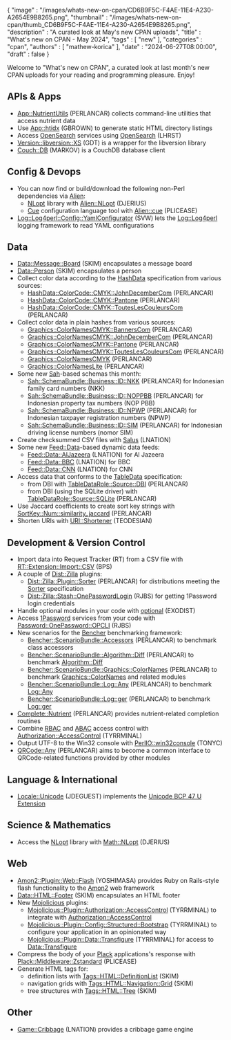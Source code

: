 {
   "image" : "/images/whats-new-on-cpan/CD6B9F5C-F4AE-11E4-A230-A2654E9B8265.png",
   "thumbnail" : "/images/whats-new-on-cpan/thumb_CD6B9F5C-F4AE-11E4-A230-A2654E9B8265.png",
   "description" : "A curated look at May's new CPAN uploads",
   "title" : "What's new on CPAN - May 2024",
   "tags" : [
      "new"
   ],
   "categories" : "cpan",
   "authors" : [
      "mathew-korica"
   ],
   "date" : "2024-06-27T08:00:00",
   "draft" : false
}


Welcome to "What's new on CPAN", a curated look at last month's new CPAN uploads for your reading and programming pleasure. Enjoy!

APIs & Apps
-----------
* [App::NutrientUtils](https://metacpan.org/pod/App::NutrientUtils) (PERLANCAR) collects command-line utilities that access nutrient data
* Use [App::htidx](https://metacpan.org/pod/App::htidx) (GBROWN) to generate static HTML directory listings
* Access [OpenSearch](https://opensearch.org/) services using [OpenSearch](https://metacpan.org/pod/OpenSearch) (LHRST)
* [Version::libversion::XS](https://metacpan.org/pod/Version::libversion::XS) (GDT) is a wrapper for the libversion library
* [Couch::DB](https://metacpan.org/pod/Couch::DB) (MARKOV) is a CouchDB database client


Config & Devops
---------------
* You can now find or build/download the following non-Perl dependencies via [Alien](https://metacpan.org/pod/Alien):
	* [NLopt](https://github.com/stevengj/nlopt) library with [Alien::NLopt](https://metacpan.org/pod/Alien::NLopt) (DJERIUS)
	* [Cue](https://cuelang.org/) configuration language tool with [Alien::cue](https://metacpan.org/pod/Alien::cue) (PLICEASE)
* [Log::Log4perl::Config::YamlConfigurator](https://metacpan.org/pod/Log::Log4perl::Config::YamlConfigurator) (SVW) lets the [Log::Log4perl](https://metacpan.org/pod/Log::Log4perl) logging framework to read YAML configurations


Data
----
* [Data::Message::Board](https://metacpan.org/pod/Data::Message::Board) (SKIM) encapsulates a message board
* [Data::Person](https://metacpan.org/pod/Data::Person) (SKIM) encapsulates a person
* Collect color data according to the [HashData](https://metacpan.org/pod/HashData) specification from various sources:
	* [HashData::ColorCode::CMYK::JohnDecemberCom](https://metacpan.org/pod/HashData::ColorCode::CMYK::JohnDecemberCom) (PERLANCAR)
	* [HashData::ColorCode::CMYK::Pantone](https://metacpan.org/pod/HashData::ColorCode::CMYK::Pantone) (PERLANCAR)
	* [HashData::ColorCode::CMYK::ToutesLesCouleursCom](https://metacpan.org/pod/HashData::ColorCode::CMYK::ToutesLesCouleursCom) (PERLANCAR)
* Collect color data in plain hashes from various sources:
	* [Graphics::ColorNamesCMYK::BannersCom](https://metacpan.org/pod/Graphics::ColorNamesCMYK::BannersCom) (PERLANCAR)
	* [Graphics::ColorNamesCMYK::JohnDecemberCom](https://metacpan.org/pod/Graphics::ColorNamesCMYK::JohnDecemberCom) (PERLANCAR)
	* [Graphics::ColorNamesCMYK::Pantone](https://metacpan.org/pod/Graphics::ColorNamesCMYK::Pantone) (PERLANCAR)
	* [Graphics::ColorNamesCMYK::ToutesLesCouleursCom](https://metacpan.org/pod/Graphics::ColorNamesCMYK::ToutesLesCouleursCom) (PERLANCAR)
	* [Graphics::ColorNamesCMYK](https://metacpan.org/pod/Graphics::ColorNamesCMYK) (PERLANCAR)
	* [Graphics::ColorNamesLite](https://metacpan.org/pod/Graphics::ColorNamesLite) (PERLANCAR)
* Some new [Sah](https://metacpan.org/pod/Sah)-based schemas this month:
	* [Sah::SchemaBundle::Business::ID::NKK](https://metacpan.org/pod/Sah::SchemaBundle::Business::ID::NKK) (PERLANCAR) for Indonesian family card numbers (NKK)
	* [Sah::SchemaBundle::Business::ID::NOPPBB](https://metacpan.org/pod/Sah::SchemaBundle::Business::ID::NOPPBB) (PERLANCAR) for Indonesian property tax numbers (NOP PBB)
	* [Sah::SchemaBundle::Business::ID::NPWP](https://metacpan.org/pod/Sah::SchemaBundle::Business::ID::NPWP) (PERLANCAR) for Indonesian taxpayer registration numbers (NPWP)
	* [Sah::SchemaBundle::Business::ID::SIM](https://metacpan.org/pod/Sah::SchemaBundle::Business::ID::SIM) (PERLANCAR) for Indonesian driving license numbers (nomor SIM)
* Create checksummed CSV files with [Salus](https://metacpan.org/pod/Salus) (LNATION)
* Some new [Feed::Data](https://metacpan.org/pod/Feed::Data)-based dynamic data feeds:
	* [Feed::Data::AlJazeera](https://metacpan.org/pod/Feed::Data::AlJazeera) (LNATION) for Al Jazeera
	* [Feed::Data::BBC](https://metacpan.org/pod/Feed::Data::BBC) (LNATION) for BBC
	* [Feed::Data::CNN](https://metacpan.org/pod/Feed::Data::CNN) (LNATION) for CNN
* Access data that conforms to the [TableData](https://metacpan.org/pod/TableData) specification:
	* from DBI with [TableDataRole::Source::DBI](https://metacpan.org/pod/TableDataRole::Source::DBI) (PERLANCAR)
	* from DBI (using the SQLite driver) with [TableDataRole::Source::SQLite](https://metacpan.org/pod/TableDataRole::Source::SQLite) (PERLANCAR)
* Use Jaccard coefficients to create sort key strings with [SortKey::Num::similarity_jaccard](https://metacpan.org/pod/SortKey::Num::similarity_jaccard) (PERLANCAR)
* Shorten URIs with [URI::Shortener](https://metacpan.org/pod/URI::Shortener) (TEODESIAN)


Development & Version Control
-----------------------------
* Import data into Request Tracker (RT) from a CSV file with [RT::Extension::Import::CSV](https://metacpan.org/pod/RT::Extension::Import::CSV) (BPS)
* A couple of [Dist::Zilla](https://metacpan.org/pod/Dist::Zilla) plugins:
	* [Dist::Zilla::Plugin::Sorter](https://metacpan.org/pod/Dist::Zilla::Plugin::Sorter) (PERLANCAR) for distributions meeting the [Sorter](https://metacpan.org/pod/Sorter) specification
	* [Dist::Zilla::Stash::OnePasswordLogin](https://metacpan.org/pod/Dist::Zilla::Stash::OnePasswordLogin) (RJBS) for getting 1Password login credentials
* Handle optional modules in your code with [optional](https://metacpan.org/pod/optional) (EXODIST)
* Access [1Password](https://1password.com/) services from your code with [Password::OnePassword::OPCLI](https://metacpan.org/pod/Password::OnePassword::OPCLI) (RJBS)
* New scenarios for the [Bencher](https://metacpan.org/dist/Bencher) benchmarking framework:
	* [Bencher::ScenarioBundle::Accessors](https://metacpan.org/pod/Bencher::ScenarioBundle::Accessors) (PERLANCAR) to benchmark class accessors
	* [Bencher::ScenarioBundle::Algorithm::Diff](https://metacpan.org/pod/Bencher::ScenarioBundle::Algorithm::Diff) (PERLANCAR) to benchmark [Algorithm::Diff](https://metacpan.org/pod/Algorithm::Diff)
	* [Bencher::ScenarioBundle::Graphics::ColorNames](https://metacpan.org/pod/Bencher::ScenarioBundle::Graphics::ColorNames) (PERLANCAR) to benchmark [Graphics::ColorNames](https://metacpan.org/pod/Graphics::ColorNames) and related modules
	* [Bencher::ScenarioBundle::Log::Any](https://metacpan.org/pod/Bencher::ScenarioBundle::Log::Any) (PERLANCAR) to benchmark [Log::Any](https://metacpan.org/pod/Log::Any)
	* [Bencher::ScenarioBundle::Log::ger](https://metacpan.org/pod/Bencher::ScenarioBundle::Log::ger) (PERLANCAR) to benchmark [Log::ger](https://metacpan.org/pod/Log::ger)
* [Complete::Nutrient](https://metacpan.org/pod/Complete::Nutrient) (PERLANCAR) provides nutrient-related completion routines
* Combine [RBAC](https://en.wikipedia.org/wiki/Role-based_access_control) and [ABAC](https://en.wikipedia.org/wiki/Attribute-based_access_control) access control with [Authorization::AccessControl](https://metacpan.org/pod/Authorization::AccessControl) (TYRRMINAL)
* Output UTF-8 to the Win32 console with [PerlIO::win32console](https://metacpan.org/pod/PerlIO::win32console) (TONYC)
* [QRCode::Any](https://metacpan.org/pod/QRCode::Any) (PERLANCAR) aims to become a common interface to QRCode-related functions provided by other modules


Language & International
------------------------
* [Locale::Unicode](https://metacpan.org/pod/Locale::Unicode) (JDEGUEST) implements the [Unicode BCP 47 U Extension](https://unicode.org/reports/tr35/#u_Extension)


Science & Mathematics
---------------------
* Access the [NLopt](https://github.com/stevengj/nlopt) library with [Math::NLopt](https://metacpan.org/pod/Math::NLopt) (DJERIUS)


Web
---
* [Amon2::Plugin::Web::Flash](https://metacpan.org/pod/Amon2::Plugin::Web::Flash) (YOSHIMASA) provides Ruby on Rails-style flash functionality to the [Amon2](https://metacpan.org/pod/Amon2) web framework
* [Data::HTML::Footer](https://metacpan.org/pod/Data::HTML::Footer) (SKIM) encapsulates an HTML footer
* New [Mojolicious](https://metacpan.org/pod/Mojolicious) plugins:
	* [Mojolicious::Plugin::Authorization::AccessControl](https://metacpan.org/pod/Mojolicious::Plugin::Authorization::AccessControl) (TYRRMINAL) to integrate with [Authorization::AccessControl](https://metacpan.org/pod/Authorization::AccessControl)
	* [Mojolicious::Plugin::Config::Structured::Bootstrap](https://metacpan.org/pod/Mojolicious::Plugin::Config::Structured::Bootstrap) (TYRRMINAL) to configure your application in an opinionated way
	* [Mojolicious::Plugin::Data::Transfigure](https://metacpan.org/pod/Mojolicious::Plugin::Data::Transfigure) (TYRRMINAL) for access to [Data::Transfigure](https://metacpan.org/pod/Data::Transfigure)
* Compress the body of your [Plack](https://metacpan.org/pod/Plack) applications's response with [Plack::Middleware::Zstandard](https://metacpan.org/pod/Plack::Middleware::Zstandard) (PLICEASE)
* Generate HTML tags for:
	* definition lists with [Tags::HTML::DefinitionList](https://metacpan.org/pod/Tags::HTML::DefinitionList) (SKIM)
	* navigation grids with [Tags::HTML::Navigation::Grid](https://metacpan.org/pod/Tags::HTML::Navigation::Grid) (SKIM)
	* tree structures with [Tags::HTML::Tree](https://metacpan.org/pod/Tags::HTML::Tree) (SKIM)


Other
-----
* [Game::Cribbage](https://metacpan.org/pod/Game::Cribbage) (LNATION) provides a cribbage game engine




